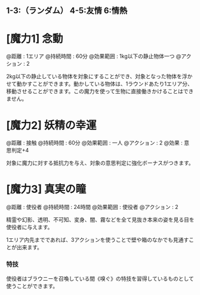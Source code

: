 ## 1-3:（ランダム）	4-5:友情	6:情熱

# [魔力1] 念動

@距離 : 1エリア	@持続時間 : 60分	@効果範囲 : 1kg以下の静止物体一つ	@アクション : 2

2kg以下の静止している物体を対象にすることができ、対象となった物体を浮かせて動かすことができます。動かしている物体は、1ラウンドあたり1エリア分、移動させることができます。この魔力を使って生物に直接働きかけることはできません。

# [魔力2] 妖精の幸運

@距離 : 接触	@持続時間 : 60分	@効果範囲 : 一人	@アクション : 2	@効果 : 意思判定+4

対象に魔力に対する抵抗力を与え、対象の意思判定に強化ボーナスがつきます。

# [魔力3] 真実の瞳

@距離 : 使役者	@持続時間 : 24時間	@効果範囲 : 使役者	@アクション : 2

精霊や幻影、透明、不可知、変身、闇、霧などを全て見抜き本来の姿を見る目を使役者に与えます。

1エリア内先までであれば、3アクションを使うことで壁や箱のなかでも見通すことが出来ます。

### 特技

使役者はブラウニーを召喚している間《嗅ぐ》の特技を習得しているものとして使うことができます。
